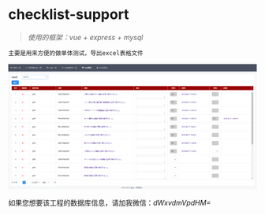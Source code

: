 # checklist-support

> *使用的框架：vue + express + mysql*


``` bash
主要是用来方便的做单体测试，导出excel表格文件
```
 ![image](https://github.com/uloveits/checklist-support/blob/master/Screenshot/appTest.png)

如果您想要该工程的数据库信息，请加我微信：*dWxvdmVpdHM=*







